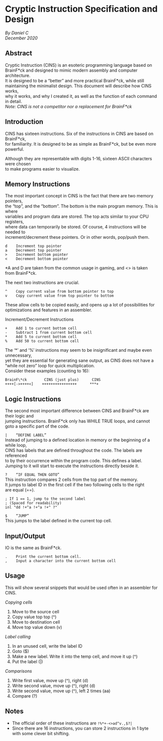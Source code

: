 # Cryptic Instruction Specification and Design
*By Daniel C*  
*December 2020*

## Abstract
Cryptic Instruction (CINS) is an esoteric programming language based on  
BrainF\*ck and designed to mimic modern assembly and computer architecture.  
It is designed to be a “better” and more practical BrainF\*ck, while still  
maintaining the minimalist design. This document will describe how CINS works,  
why it works, and why I created it, as well as the function of each command in detail.  
*Note: CINS is not a competitor nor a replacement for BrainF\*ck*

## Introduction
CINS has sixteen instructions. Six of the instructions in CINS are based on BrainF\*ck,  
for familiarity. It is designed to be as simple as BrainF\*ck, but be even more powerful.  

Although they are representable with digits 1-16, sixteen ASCII characters were chosen  
to make programs easier to visualize.

## Memory Instructions
The most important concept in CINS is the fact that there are two memory pointers,  
the “top”, and the “bottom”. The bottom is the main program memory. This is where  
variables and program data are stored. The top acts similar to your CPU registers,  
where data can temporarily be stored. Of course, 4 instructions will be needed to  
increment/decrement these pointers. Or in other words, pop/push them.  

```
d    Increment top pointer
a    Decrement top pointer
>    Increment bottom pointer
<    Decrement bottom pointer
```
*A and D are taken from the common usage in gaming, and <> is taken from BrainF\*ck.  

The next two instructions are crucial.  
```
^    Copy current value from bottom pointer to top
v    Copy current value from top pointer to bottom
```

These allow cells to be copied easily, and opens up a lot of possibilities for  
optimizations and features in an assembler.  

Increment/Decrement Instructions
```
+    Add 1 to current bottom cell
-    Subtract 1 from current bottom cell
*    Add 5 to current bottom cell
%    Add 50 to current bottom cell
```

The ‘\*’ and ‘%’ instructions may seem to be insignificant and maybe even unnecessary,  
yet they are essential for generating sane output, as CINS does not have a  
“while not zero” loop for quick multiplication.  
Consider these examples (counting to 16):

```
BrainF\*ck        CINS (just plus)      CINS
++++[->++++<]    ++++++++++++++++      ***+
```

## Logic Instructions
The second most important difference between CINS and BrainF\*ck are their logic and  
jumping instructions. BrainF\*ck only has WHILE TRUE loops, and cannot goto a specific part of the code.  

`|    “DEFINE LABEL”`  
Instead of jumping to a defined location in memory or the beginning of a while loop,  
CINS has labels that are defined throughout the code. The labels are referenced  
to by their occurrence within the program code. This defines a label.  
Jumping to it will start to execute the instructions directly beside it.  

`?    “IF EQUAL THEN GOTO”`  
This instruction compares 2 cells from the top part of the memory.  
It jumps to label ID in the first cell if the two following cells to the right  
are equal (==).
```
; If 1 == 1, jump to the second label
; (Spaced for readability)
inl "dd !+^a !+^a !+^ ?"
```

`$    “JUMP”`  
This jumps to the label defined in the current top cell.  

## Input/Output
IO is the same as BrainF\*ck.
```
.    Print the current bottom cell.
,    Input a character into the current bottom cell
```

## Usage
This will show several snippets that would be used often in an assembler for CINS.

*Copying cells*  
1. Move to the source cell
2. Copy value top top (^)
3. Move to destination cell
4. Move top value down (v)

*Label calling*  
1. In an unused cell, write the label ID
2. Goto ($)
3. Make a new label. Write it into the temp cell, and move it up (^)
4. Put the label (|)

*Comparisons*  
1. Write first value, move up (^), right (d)
2. Write second value, move up (^), right (d)
3. Write second value, move up (^), left 2 times (aa)
4. Compare (?)

## Notes
- The official order of these instructions are `!%*+-<>ad^v.,$?|`
- Since there are 16 instructions, you can store 2 instructions
in 1 byte with some clever bit shifting.
